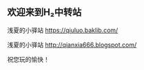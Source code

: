 ## 欢迎来到H₂中转站

浅夏的小驿站    https://qiuluo.baklib.com/

浅夏的小驿站    http://qianxia666.blogspot.com/

祝您玩的愉快！
